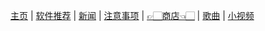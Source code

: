 [主页](./) | [软件推荐](./software) | [新闻](./news) | [注意事项](./notes) | [👉🏻商店👈🏻](./shop) | [歌曲](./songs) | [小视频](./videos)